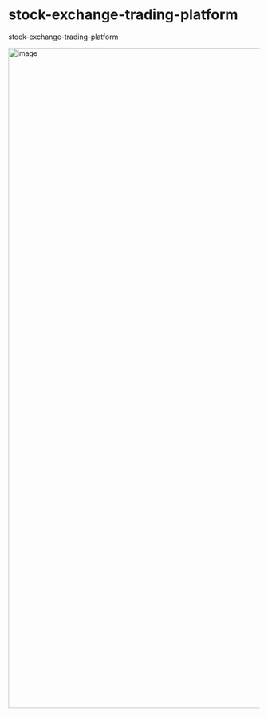 # stock-exchange-trading-platform
stock-exchange-trading-platform

<img width="1325" alt="image" src="https://github.com/nguyenvanhuan243/stock-exchange-trading-platform/assets/13021427/e5089b77-060a-466d-a33d-929630ee33d4">

